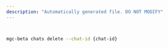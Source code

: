 ```yaml
---
description: "Automatically generated file. DO NOT MODIFY"
---
```


```bash


mgc-beta chats delete --chat-id {chat-id}

```
